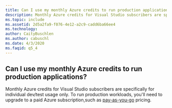 ```yaml
---
title: Can I use my monthly Azure credits to run production applications?
description: Monthly Azure credits for Visual Studio subscribers are specifically for individual dev/test usage only. To run production workloads,...
ms.topic: include
ms.assetid: 2d5a2fa9-f076-4e12-a2c9-cadd6ba66ee4
ms.technology: 
author: CaityBuschlen
ms.author: cabuschl
ms.date: 4/3/2020
ms.faqid: q5_4
---
```


## Can I use my monthly Azure credits to run production applications?

Monthly Azure credits for Visual Studio subscribers are specifically for individual dev/test usage only. To run production workloads, you'll need to upgrade to a paid Azure subscription,such as [pay-as-you-go](https://azure.microsoft.com/offers/ms-azr-0003p/) pricing.
